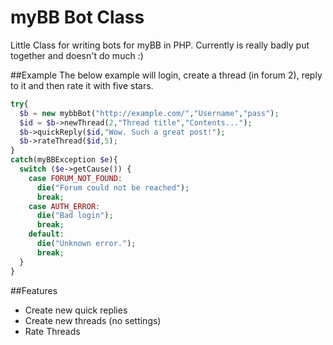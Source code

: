 myBB Bot Class
================

Little Class for writing bots for myBB in PHP. Currently is really badly put together and doesn't do much :)

##Example
The below example will login, create a thread (in forum 2), reply to it and then rate it with five stars.
```php
try{
  $b = new mybbBot("http://example.com/","Username","pass");
  $id = $b->newThread(2,"Thread title","Contents...");
  $b->quickReply($id,"Wow. Such a great post!");
  $b->rateThread($id,5);
}
catch(myBBException $e){
  switch ($e->getCause()) {
    case FORUM_NOT_FOUND:
      die("Forum could not be reached");
      break;
    case AUTH_ERROR:
      die("Bad login");
      break;
    default:
      die("Unknown error.");
      break;
  }
}
```

##Features
- Create new quick replies
- Create new threads (no settings)
- Rate Threads

